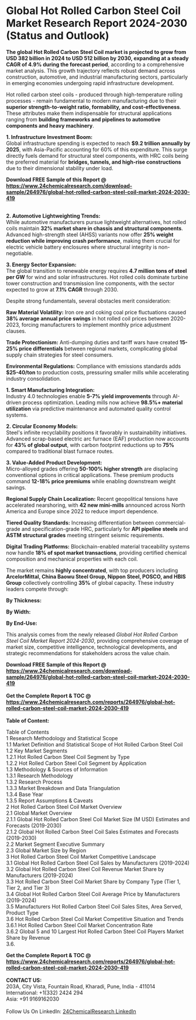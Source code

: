<h1>Global Hot Rolled Carbon Steel Coil Market Research Report 2024-2030 (Status and Outlook)</h1><p><strong>The global Hot Rolled Carbon Steel Coil market is projected to grow from USD 382 billion in 2024 to USD 512 billion by 2030, expanding at a steady CAGR of 4.9% during the forecast period</strong>, according to a comprehensive market analysis. This growth trajectory reflects robust demand across construction, automotive, and industrial manufacturing sectors, particularly in emerging economies undergoing rapid infrastructure development.</p><p>Hot rolled carbon steel coils - produced through high-temperature rolling processes - remain fundamental to modern manufacturing due to their <strong>superior strength-to-weight ratio, formability, and cost-effectiveness</strong>. These attributes make them indispensable for structural applications ranging from <strong>building frameworks and pipelines to automotive components and heavy machinery</strong>.</p><p><strong>1. Infrastructure Investment Boom:</strong><br>
Global infrastructure spending is expected to reach <strong>$9.2 trillion annually by 2025</strong>, with Asia-Pacific accounting for 60% of this expenditure. This surge directly fuels demand for structural steel components, with HRC coils being the preferred material for <strong>bridges, tunnels, and high-rise constructions</strong> due to their dimensional stability under load.</p><div><b>Download FREE Sample of this Report @ 
            <a href="https://www.24chemicalresearch.com/download-sample/264976/global-hot-rolled-carbon-steel-coil-market-2024-2030-419">
            https://www.24chemicalresearch.com/download-sample/264976/global-hot-rolled-carbon-steel-coil-market-2024-2030-419</a></b></div><br><p><strong>2. Automotive Lightweighting Trends:</strong><br>
While automotive manufacturers pursue lightweight alternatives, hot rolled coils maintain <strong>32% market share in chassis and structural components</strong>. Advanced high-strength steel (AHSS) variants now offer <strong>25% weight reduction while improving crash performance</strong>, making them crucial for electric vehicle battery enclosures where structural integrity is non-negotiable.</p><p><strong>3. Energy Sector Expansion:</strong><br>
The global transition to renewable energy requires <strong>4.7 million tons of steel per GW</strong> for wind and solar infrastructures. Hot rolled coils dominate turbine tower construction and transmission line components, with the sector expected to grow at <strong>7.1% CAGR</strong> through 2030.</p><p>Despite strong fundamentals, several obstacles merit consideration:</p><p><strong>Raw Material Volatility:</strong> Iron ore and coking coal price fluctuations caused <strong>38% average annual price swings</strong> in hot rolled coil prices between 2020-2023, forcing manufacturers to implement monthly price adjustment clauses.</p><p><strong>Trade Protectionism:</strong> Anti-dumping duties and tariff wars have created <strong>15-25% price differentials</strong> between regional markets, complicating global supply chain strategies for steel consumers.</p><p><strong>Environmental Regulations:</strong> Compliance with emissions standards adds <strong>$25-40/ton</strong> to production costs, pressuring smaller mills while accelerating industry consolidation.</p><p><strong>1. Smart Manufacturing Integration:</strong><br>
Industry 4.0 technologies enable <strong>5-7% yield improvements</strong> through AI-driven process optimization. Leading mills now achieve <strong>98.5%+ material utilization</strong> via predictive maintenance and automated quality control systems.</p><p><strong>2. Circular Economy Models:</strong><br>
Steel's infinite recyclability positions it favorably in sustainability initiatives. Advanced scrap-based electric arc furnace (EAF) production now accounts for <strong>43% of global output</strong>, with carbon footprint reductions up to <strong>75%</strong> compared to traditional blast furnace routes.</p><p><strong>3. Value-Added Product Development:</strong><br>
Micro-alloyed grades offering <strong>50-100% higher strength</strong> are displacing conventional options in critical applications. These premium products command <strong>12-18% price premiums</strong> while enabling downstream weight savings.</p><p><strong>Regional Supply Chain Localization:</strong> Recent geopolitical tensions have accelerated nearshoring, with <strong>42 new mini-mills</strong> announced across North America and Europe since 2022 to reduce import dependence.</p><p><strong>Tiered Quality Standards:</strong> Increasing differentiation between commercial-grade and specification-grade HRC, particularly for <strong>API pipeline steels</strong> and <strong>ASTM structural grades</strong> meeting stringent seismic requirements.</p><p><strong>Digital Trading Platforms:</strong> Blockchain-enabled material traceability systems now handle <strong>18% of spot market transactions</strong>, providing certified chemical composition and mechanical properties with each coil.</p><p>The market remains <strong>highly concentrated</strong>, with top producers including <strong>ArcelorMittal, China Baowu Steel Group, Nippon Steel, POSCO, and HBIS Group</strong> collectively controlling <strong>35%</strong> of global capacity. These industry leaders compete through:</p><p><strong>By Thickness:</strong></p><p><strong>By Width:</strong></p><p><strong>By End-Use:</strong></p><p>This analysis comes from the newly released <em>Global Hot Rolled Carbon Steel Coil Market Report 2024-2030</em>, providing comprehensive coverage of market size, competitive intelligence, technological developments, and strategic recommendations for stakeholders across the value chain.</p><div><b>Download FREE Sample of this Report @ 
            <a href="https://www.24chemicalresearch.com/download-sample/264976/global-hot-rolled-carbon-steel-coil-market-2024-2030-419">
            https://www.24chemicalresearch.com/download-sample/264976/global-hot-rolled-carbon-steel-coil-market-2024-2030-419</a></b></div><br><div><b>Get the Complete Report & TOC @ 
            <a href="https://www.24chemicalresearch.com/reports/264976/global-hot-rolled-carbon-steel-coil-market-2024-2030-419">
            https://www.24chemicalresearch.com/reports/264976/global-hot-rolled-carbon-steel-coil-market-2024-2030-419</a></b></div><br>
            <b>Table of Content:</b><p>Table of Contents<br />
1 Research Methodology and Statistical Scope<br />
1.1 Market Definition and Statistical Scope of Hot Rolled Carbon Steel Coil<br />
1.2 Key Market Segments<br />
1.2.1 Hot Rolled Carbon Steel Coil Segment by Type<br />
1.2.2 Hot Rolled Carbon Steel Coil Segment by Application<br />
1.3 Methodology & Sources of Information<br />
1.3.1 Research Methodology<br />
1.3.2 Research Process<br />
1.3.3 Market Breakdown and Data Triangulation<br />
1.3.4 Base Year<br />
1.3.5 Report Assumptions & Caveats<br />
2 Hot Rolled Carbon Steel Coil Market Overview<br />
2.1 Global Market Overview<br />
2.1.1 Global Hot Rolled Carbon Steel Coil Market Size (M USD) Estimates and Forecasts (2019-2030)<br />
2.1.2 Global Hot Rolled Carbon Steel Coil Sales Estimates and Forecasts (2019-2030)<br />
2.2 Market Segment Executive Summary<br />
2.3 Global Market Size by Region<br />
3 Hot Rolled Carbon Steel Coil Market Competitive Landscape<br />
3.1 Global Hot Rolled Carbon Steel Coil Sales by Manufacturers (2019-2024)<br />
3.2 Global Hot Rolled Carbon Steel Coil Revenue Market Share by Manufacturers (2019-2024)<br />
3.3 Hot Rolled Carbon Steel Coil Market Share by Company Type (Tier 1, Tier 2, and Tier 3)<br />
3.4 Global Hot Rolled Carbon Steel Coil Average Price by Manufacturers (2019-2024)<br />
3.5 Manufacturers Hot Rolled Carbon Steel Coil Sales Sites, Area Served, Product Type<br />
3.6 Hot Rolled Carbon Steel Coil Market Competitive Situation and Trends<br />
3.6.1 Hot Rolled Carbon Steel Coil Market Concentration Rate<br />
3.6.2 Global 5 and 10 Largest Hot Rolled Carbon Steel Coil Players Market Share by Revenue<br />
3.6.</p><div><b>Get the Complete Report & TOC @ 
            <a href="https://www.24chemicalresearch.com/reports/264976/global-hot-rolled-carbon-steel-coil-market-2024-2030-419">
            https://www.24chemicalresearch.com/reports/264976/global-hot-rolled-carbon-steel-coil-market-2024-2030-419</a></b></div><br><b>CONTACT US:</b><br>
            203A, City Vista, Fountain Road, Kharadi, Pune, India - 411014<br>
            International: +1(332) 2424 294<br>
            Asia: +91 9169162030 <br><br>
            Follow Us On LinkedIn: <a href="https://www.linkedin.com/company/24chemicalresearch/">24ChemicalResearch LinkedIn</a>
